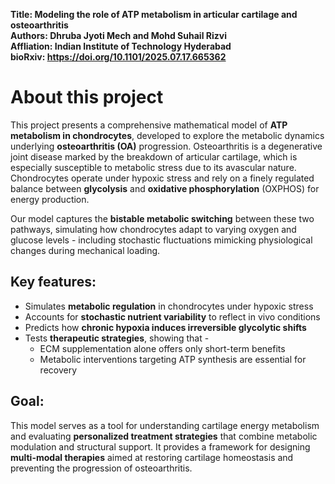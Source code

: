 **Title: Modeling the role of ATP metabolism in articular cartilage and osteoarthritis**  
**Authors: Dhruba Jyoti Mech and Mohd Suhail Rizvi**  
**Affliation: Indian Institute of Technology Hyderabad**  
**bioRxiv: https://doi.org/10.1101/2025.07.17.665362**  

# About this project
This project presents a comprehensive mathematical model of **ATP metabolism in chondrocytes**, developed to explore the metabolic dynamics underlying **osteoarthritis (OA)** progression. 
Osteoarthritis is a degenerative joint disease marked by the breakdown of articular cartilage, which is especially susceptible to metabolic stress due to its avascular nature.
Chondrocytes operate under hypoxic stress and rely on a finely regulated balance between **glycolysis** and **oxidative phosphorylation** (OXPHOS) for energy production.

Our model captures the **bistable metabolic switching** between these two pathways, simulating how chondrocytes adapt to varying oxygen and glucose levels - including stochastic fluctuations mimicking physiological changes during mechanical loading.

## Key features:
- Simulates **metabolic regulation** in chondrocytes under hypoxic stress
- Accounts for **stochastic nutrient variability** to reflect in vivo conditions
- Predicts how **chronic hypoxia induces irreversible glycolytic shifts**
- Tests **therapeutic strategies**, showing that -
  - ECM supplementation alone offers only short-term benefits
  - Metabolic interventions targeting ATP synthesis are essential for recovery
 
## Goal:
This model serves as a tool for understanding cartilage energy metabolism and evaluating **personalized treatment strategies** that combine metabolic modulation and structural support.
It provides a framework for designing **multi-modal therapies** aimed at restoring cartilage homeostasis and preventing the progression of osteoarthritis.
